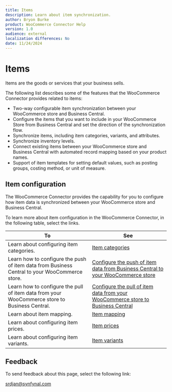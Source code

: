 ```yaml
---
title: Items
description: Learn about item synchronization.
author: Bryon Burke
product: WooCommerce Connector Help
version: 1.0
audience: external
localization differences: No
date: 11/24/2024
---
```


<!-- markdownlint-disable MD006 MD007 MD009 MD024 MD025 MD033 -->
<!--// cspell:ignore  markdownlint allowfullscreen keyframes -->

# Items

Items are the goods or services that your business sells.

The following list describes some of the features that the WooCommerce Connector provides related to items:

- Two-way configurable item synchronization between your WooCommerce store and Business Central. 
- Configure the items that you want to include in your WooCommerce Store from Business Central and set the direction of the synchronization flow.
- Synchronize items, including item categories, variants, and attributes.
- Synchronize inventory levels.
- Connect existing items between your WooCommerce store and Business Central with automated record mapping based on your product names.
- Support of item templates for setting default values, such as posting groups, costing method, or unit of measure.

## Item configuration

The WooCommerce Connector provides the capability for you to configure how item data is synchronized between your WooCommerce store and Business Central.

To learn more about item configuration in the WooCommerce Connector, in the following table, select the links.

| To | See |
|---|---|
| Learn about configuring item categories. | [Item categories](item-categories.md) |
| Learn how to configure the push of item data from Business Central to your WooCommerce store. | [Configure the push of item data from Business Central to your WooCommerce store](configure-push-item-data-from-bc-to-your-woocommerce-store.md) |
| Learn how to configure the pull of item data from your WooCommerce store to Business Central. | [Configure the pull of item data from your WooCommerce store to Business Central](configure-pull-item-data-from-your-woocommerce-store-to-bc.md) |
| Learn about item mapping. | [Item mapping](item-mapping.md) |
| Learn about configuring item prices. | [Item prices](item-prices.md) |
| Learn about configuring item variants. | [Item variants](item-variants.md) |

## Feedback

To send feedback about this page, select the following link:

[srdjan@synfynal.com](mailto:srdjan@synfynal.com?subject=Documentation%20Feedback%20Product%20Docs:%20items)
